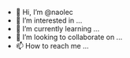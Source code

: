 - 👋 Hi, I’m @naolec
- 👀 I’m interested in ...
- 🌱 I’m currently learning ...
- 💞️ I’m looking to collaborate on ...
- 📫 How to reach me ...

<!---
naolec/naolec is a ✨ special ✨ repository because its `README.md` (this file) appears on your GitHub profile.
You can click the Preview link to take a look at your changes.
--->
